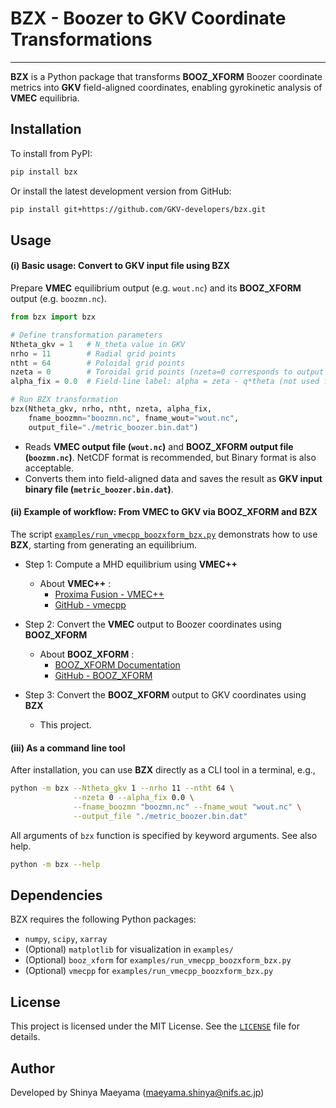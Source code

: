 # BZX - Boozer to GKV Coordinate Transformations
---

**BZX** is a Python package that transforms **BOOZ_XFORM** Boozer coordinate metrics into **GKV** field-aligned coordinates, enabling gyrokinetic analysis of **VMEC** equilibria.


## Installation

To install from PyPI:
```bash
pip install bzx
```
Or install the latest development version from GitHub:
```bash
pip install git+https://github.com/GKV-developers/bzx.git
```

## Usage

#### **(i) Basic usage: Convert to GKV input file using BZX**
Prepare **VMEC** equilibrium output (e.g. `wout.nc`) and its **BOOZ_XFORM** output (e.g. `boozmn.nc`).

```python
from bzx import bzx

# Define transformation parameters
Ntheta_gkv = 1   # N_theta value in GKV
nrho = 11        # Radial grid points
ntht = 64        # Poloidal grid points
nzeta = 0        # Toroidal grid points (nzeta=0 corresponds to output GKV field-aligned coordinates)
alpha_fix = 0.0  # Field-line label: alpha = zeta - q*theta (not used for nzeta > 0)

# Run BZX transformation
bzx(Ntheta_gkv, nrho, ntht, nzeta, alpha_fix, 
    fname_boozmn="boozmn.nc", fname_wout="wout.nc", 
    output_file="./metric_boozer.bin.dat")
```
- Reads **VMEC output file (`wout.nc`)** and **BOOZ_XFORM output file (`boozmn.nc`)**. NetCDF format is recommended, but Binary format is also acceptable.
- Converts them into field-aligned data and saves the result as **GKV input binary file (`metric_boozer.bin.dat`)**.


#### **(ii) Example of workflow: From VMEC to GKV via BOOZ_XFORM and BZX**
The script [`examples/run_vmecpp_boozxform_bzx.py`](examples/run_vmecpp_boozxform_bzx.py) demonstrats how to use **BZX**, starting from generating an equilibrium.

- Step 1: Compute a MHD equilibrium using **VMEC++**
    - About **VMEC++** : 
        - [Proxima Fusion - VMEC++](https://www.proximafusion.com/press-news/introducing-vmecpp-open-source-software-for-fusion-research)
        - [GitHub - vmecpp](https://github.com/proximafusion/vmecpp)

- Step 2: Convert the **VMEC** output to Boozer coordinates using **BOOZ_XFORM**
    - About **BOOZ_XFORM** :
        - [BOOZ_XFORM Documentation](https://hiddensymmetries.github.io/booz_xform/)
        - [GitHub - BOOZ_XFORM](https://github.com/hiddenSymmetries/booz_xform)
- Step 3: Convert the **BOOZ_XFORM** output to GKV coordinates using **BZX**
    - This project.


#### **(iii) As a command line tool**
After installation, you can use **BZX** directly as a CLI tool in a terminal, e.g.,
```sh
python -m bzx --Ntheta_gkv 1 --nrho 11 --ntht 64 \
              --nzeta 0 --alpha_fix 0.0 \
              --fname_boozmn "boozmn.nc" --fname_wout "wout.nc" \
              --output_file "./metric_boozer.bin.dat"
```
All arguments of `bzx` function is specified by keyword arguments. See also help.
```sh
python -m bzx --help
```

## Dependencies

BZX requires the following Python packages:
- `numpy`, `scipy`, `xarray`
- (Optional) `matplotlib` for visualization in `examples/`
- (Optional) `booz_xform` for `examples/run_vmecpp_boozxform_bzx.py`
- (Optional) `vmecpp` for `examples/run_vmecpp_boozxform_bzx.py`

## License

This project is licensed under the MIT License. See the [`LICENSE`](LICENSE) file for details.

## Author

Developed by Shinya Maeyama (maeyama.shinya@nifs.ac.jp)
